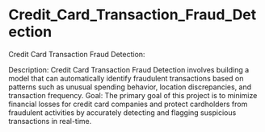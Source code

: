 # Credit_Card_Transaction_Fraud_Detection
Credit Card Transaction Fraud Detection:

Description: Credit Card Transaction Fraud Detection involves building a model that can automatically identify fraudulent transactions based on patterns such as unusual spending behavior, location discrepancies, and transaction frequency.
Goal: The primary goal of this project is to minimize financial losses for credit card companies and protect cardholders from fraudulent activities by accurately detecting and flagging suspicious transactions in real-time.
